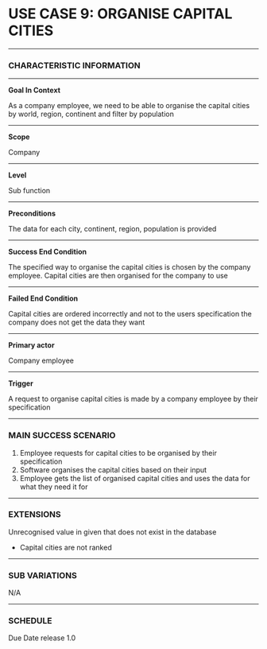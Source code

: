 # USE CASE 9: ORGANISE CAPITAL CITIES

---

### CHARACTERISTIC INFORMATION

---

**Goal In Context**

As a company employee, we need to be able to organise the capital cities by world, region, continent and filter by population

---

**Scope**

Company

---

**Level**

Sub function

---
**Preconditions**

The data for each city, continent, region, population is provided

---

**Success End Condition**

The specified way to organise the capital cities is chosen by the company employee. Capital cities are then organised for the company to use


---

**Failed End Condition**

Capital cities are ordered incorrectly and not to the users specification the company does not get the data they want

---

**Primary actor**

Company employee

---

**Trigger**

A request to organise capital cities is made by a company employee by their specification

---

### MAIN SUCCESS SCENARIO
1. Employee requests for capital cities to be organised by their specification
2. Software organises the capital cities based on their input
3. Employee gets the list of organised capital cities and uses the data for what they need it for

---

### EXTENSIONS

Unrecognised value in given that does not exist in the database
 - Capital cities are not ranked

---

### SUB VARIATIONS

N/A

---
### SCHEDULE

Due Date release 1.0
